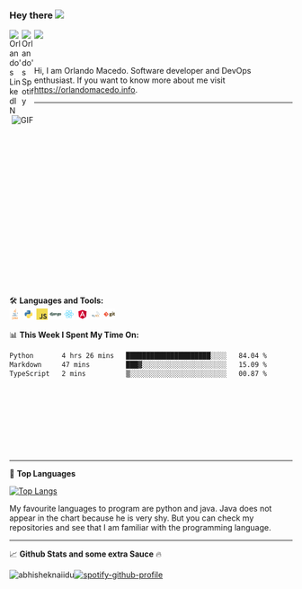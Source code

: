 <!--
**Orlando-pt/Orlando-pt** is a ✨ _special_ ✨ repository because its `README.md` (this file) appears on your GitHub profile.

Here are some ideas to get you started:

- 🔭 I’m currently working on ...
- 🌱 I’m currently learning ...
- 👯 I’m looking to collaborate on ...
- 🤔 I’m looking for help with ...
- 💬 Ask me about ...
- 📫 How to reach me: ...
- 😄 Pronouns: ...
- ⚡ Fun fact: ...
-->
### Hey there <img src="https://media.giphy.com/media/hvRJCLFzcasrR4ia7z/giphy.gif" width="25px">
<a href="https://www.linkedin.com/in/orlando-macedo-983201187/">
  <img align="left" alt="Orlando's LinkedIN" width="22px" src="https://raw.githubusercontent.com/peterthehan/peterthehan/master/assets/linkedin.svg" />
</a>
<a href="https://open.spotify.com/user/21gakyr6iiadj2vmiqikdg6cy?si=9e20e3d90c2f4393">
  <img align="left" alt="Orlando's Spotify" width="22px" src="https://raw.githubusercontent.com/peterthehan/peterthehan/master/assets/spotify.svg" />
</a>

![](https://visitor-badge.glitch.me/badge?page_id=Orlandopt.Orlandopt)

<br />

Hi, I am Orlando Macedo. Software developer and DevOps enthusiast. If you want to know more about me visit https://orlandomacedo.info.

---

  <img align="right" alt="GIF" src="https://github.com/abhisheknaiidu/abhisheknaiidu/blob/master/code.gif?raw=true" width="500" height="320" />

🛠️ **Languages and Tools:**  
<code><img height="20" src="https://raw.githubusercontent.com/github/explore/80688e429a7d4ef2fca1e82350fe8e3517d3494d/topics/java/java.png"></code>
<code><img height="20" src="https://raw.githubusercontent.com/github/explore/80688e429a7d4ef2fca1e82350fe8e3517d3494d/topics/python/python.png"></code>
<code><img height="20" src="https://raw.githubusercontent.com/github/explore/80688e429a7d4ef2fca1e82350fe8e3517d3494d/topics/javascript/javascript.png"></code>
<code><img height="20" src="https://raw.githubusercontent.com/github/explore/80688e429a7d4ef2fca1e82350fe8e3517d3494d/topics/django/django.png"></code>
<code><img height="20" src="https://raw.githubusercontent.com/github/explore/80688e429a7d4ef2fca1e82350fe8e3517d3494d/topics/react/react.png"></code>
<code><img height="20" src="https://raw.githubusercontent.com/github/explore/80688e429a7d4ef2fca1e82350fe8e3517d3494d/topics/angular/angular.png"></code>
<code><img height="20" src="https://raw.githubusercontent.com/github/explore/80688e429a7d4ef2fca1e82350fe8e3517d3494d/topics/mysql/mysql.png"></code>
<code><img height="20" src="https://raw.githubusercontent.com/github/explore/80688e429a7d4ef2fca1e82350fe8e3517d3494d/topics/git/git.png"></code>

📊 **This Week I Spent My Time On:**
<!--START_SECTION:waka-->

```text
Python       4 hrs 26 mins   █████████████████████░░░░   84.04 %
Markdown     47 mins         ███▓░░░░░░░░░░░░░░░░░░░░░   15.09 %
TypeScript   2 mins          ▒░░░░░░░░░░░░░░░░░░░░░░░░   00.87 %
```

<!--END_SECTION:waka-->

<br />
<br />
<br />
<br />
<br />
<br />
<br />

--- 

💜 **Top Languages**
<div>

[![Top Langs](https://github-readme-stats.vercel.app/api/top-langs/?username=Orlando-pt&hide=html,css&layout=compact)](https://github.com/anuraghazra/github-readme-stats)
  
My favourite languages to program are python and java. Java does not appear in the chart because he is very shy. But you can check my repositories and see that I am familiar with the programming language.
  
</div>

---

📈 **Github Stats and some extra Sauce** 🔥
  
<img align="left" src="https://github-readme-stats.vercel.app/api?username=Orlando-pt&show_icons=true&theme=gotham" alt="abhisheknaiidu" />

[![spotify-github-profile](https://spotify-github-profile.vercel.app/api/view?uid=21gakyr6iiadj2vmiqikdg6cy&cover_image=true&theme=default)](https://github.com/kittinan/spotify-github-profile)
